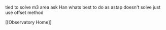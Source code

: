 tied to solve m3 area ask Han whats best to do as astap doesn't solve
just use offset method

[[Observatory Home]]

